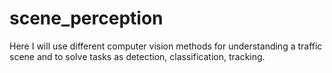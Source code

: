 # scene_perception
Here I will use different computer vision methods for understanding a traffic scene and to solve tasks as detection, classification, tracking.
